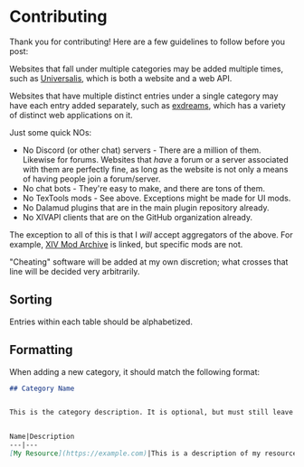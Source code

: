 # Contributing
Thank you for contributing! Here are a few guidelines to follow before you post:

Websites that fall under multiple categories may be added multiple times, such as [Universalis](https://universalis.app), which is both a website and a web API.

Websites that have multiple distinct entries under a single category may have each entry added separately, such as [exdreams](https://exdreams.net/), which has a variety of distinct web applications on it.

Just some quick NOs:
* No Discord (or other chat) servers - There are a million of them. Likewise for forums. Websites that *have* a forum or a server associated with them are perfectly fine, as long as the website is not only a means of having people join a forum/server.
* No chat bots - They're easy to make, and there are tons of them.
* No TexTools mods - See above. Exceptions might be made for UI mods.
* No Dalamud plugins that are in the main plugin repository already.
* No XIVAPI clients that are on the GitHub organization already.

The exception to all of this is that I *will* accept aggregators of the above. For example, [XIV Mod Archive](https://www.xivmodarchive.com/) is linked, but specific mods are not.

"Cheating" software will be added at my own discretion; what crosses that line will be decided very arbitrarily.

## Sorting
Entries within each table should be alphabetized.

## Formatting
When adding a new category, it should match the following format:
```md
## Category Name


This is the category description. It is optional, but must still leave two new blank lines between the name and the table data.


Name|Description
---|---
[My Resource](https://example.com)|This is a description of my resource
```
